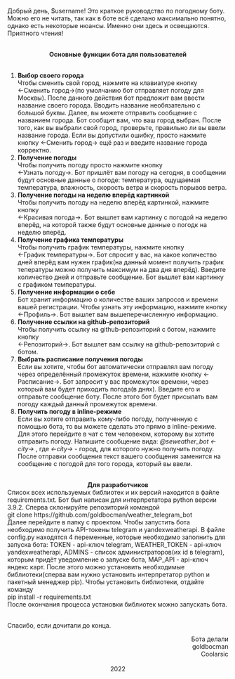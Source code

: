 Добрый день, $username! Это краткое руководство по погодному боту. Можно его не читать, так как в боте всё сделано максимально понятно, однако есть некоторые нюансы. Именно они здесь и освещаются. Приятного чтения!</br></br>
<div align="center"><b>Основные функции бота для пользователей</b></div><br>

1) <b>Выбор своего города</b><br>
Чтобы сменить свой город, нажмите на клавиатуре кнопку <br><-Сменить город->(по умолчанию бот отправляет погоду для Москвы). После данного действия бот предложит вам ввести название своего
города. Вводить название необязательно с большой буквы. Далее, вы можете отправить сообщение с названием города. Бот сообщит вам, что ваш город выбран. После того, как вы выбрали свой город, проверьте, правильно ли вы ввели название города. Если вы допустили ошибку, просто нажмите кнопку <-Сменить город-> ещё раз и введите название города корректно.
2) <b>Получение погоды</b><br>
Чтобы получить погоду просто нажмите кнопку <br><-Узнать погоду->. Бот пришлёт вам погоду на сегодня, в сообщении будут основные данные о погоде: температура, ощущаемая температура, влажность, скорость ветра и скорость порывов ветра.
3) <b>Получение погоды на неделю вперёд картинкой</b><br>
Чтобы получить погоду на неделю вперёд картинкой, нажмите кнопку <br><-Красивая погода->. Бот вышлет вам картинку с погодой на неделю вперёд, на которой также будут основные данные о погодк на неделю вперёд.
4) <b>Получение графика температуры</b><br>
Чтобы получить график температуры, нажмите кнопку <br><-График температуры->. Бот спросит у вас, на какое количество дней вперёд вам нужен график(на данный момент получить график тепературы можно получить максимум на два дня вперёд). Введите количество дней и отправьте сообщение. Бот вышлет вам картинку с графиком температуры.
5) <b>Получение информации о себе</b><br>
Бот хранит информацию о количестве ваших запросов и времени вашей регистрации. Чтобы узнать эту информацию, нажмите кнопку <-Профиль->. Бот вышлет вам вышеперечисленную информацию.
6) <b>Получение cсылки на github-репозиторий</b><br>
Чтобы получить ссылку на github-репозиторий с ботом, нажмите кнопку<br> <-Репозиторий->. Бот вышлет вам ссылку на github-репозиторий с ботом.
7) <b>Выбрать расписание получения погоды</b><br>
Если вы хотите, чтобы бот автоматически отправлял вам погоду через определённый промежуток времени, нажмите кнопку <-Расписание->. Бот запросит у вас промежуток времени, через который вам будет приходить погода(в днях). Введите его и отправьте сообщение боту. После этого бот будет присылать вам погоду каждый данный промежуток времени.
8) <b>Получить погоду в inline-режиме</b><br>
Если вы хотите отправить кому-либо погоду, полученную с помощью бота, то вы можете сделать это прямо в inline-режиме. Для этого перейдите в чат с тем человеком, которому вы хотите отправить погоду. Напишите сообщение вида: <i>@seweather_bot <-city-> </i>, где <i><-city-></i> - город, для которого нужно получить погоду. После отправки сообщения текст вашего сообщения заменится на сообщение с погодой для того города, который вы ввели.
<br><br>
<div align="center"><b>Для разработчиков</b></div>
Список всех используемых библиотек и их версий находится в файле requirements.txt. Бот был написан для интерпретатора python версии 3.9.2. Сперва склонируйте репозиторий командой <br>
git clone https://github.com/goldbocman/weather_telegram_bot
<br>Далее перейдите в папку с проектом. Чтобы запустить бота необходимо получить API-токены telegram и yandexweatherapi. В файле config.py находятся 4 переменные, которые необходимо заполнить для запуска бота: TOKEN - api-ключ telegram, WEATHER_TOKEN - api-ключ yandexweatherapi, ADMINS - список администраторов(их id в telegram), которым придёт уведомление о запуске бота, MAP_API - api-ключ яндекс карт. После этого можно установить необходимые библиотеки(сперва вам нужно установить интерпретатор python и пакетный менеджер pip). Чтобы установить библиотеки, отдайте команду<br> pip install -r requirements.txt<br> После окончания процесса установки библиотек можно запускать бота.
<br><br>

Спасибо, если дочитали до конца.<br>
<div align="right">Бота делали<br>goldbocman<br>Coolarsic<br></div><br>
<div align="center">2022</div>